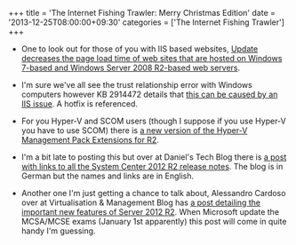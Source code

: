 +++
title = 'The Internet Fishing Trawler: Merry Christmas Edition'
date = '2013-12-25T08:00:00+09:30'
categories = ['The Internet Fishing Trawler']
+++

- One to look out for those of you with IIS based websites, [Update
  decreases the page load time of web sites that are hosted on Windows
  7-based and Windows Server 2008 R2-based web
  servers](https://support.microsoft.com/kb/2684600).

- I'm sure we've all see the trust relationship error with Windows
  computers however KB 2914472 details that [this can be caused by an IIS
  issue](https://support.microsoft.com/kb/2914472). A hotfix is referenced.

- For you Hyper-V and SCOM users (though I suppose if you use Hyper-V you
  have to use SCOM) there is [a new version of the Hyper-V Management
  Pack Extensions for R2](http://blogs.technet.com/b/askcore/archive/2013/12/10/hyper-v-management-pack-extensions-2012-2012r2-available.aspx).

- I'm a bit late to posting this but over at Daniel's Tech Blog there is
  [a post with links to all the System Center 2012 R2 release
  notes](http://www.danielstechblog.de/system-center-2012-r2-release-notes/).
  The blog is in German but the names and links are in English.

- Another one I'm just getting a chance to talk about, Alessandro Cardoso
  over at Virtualisation & Management Blog has [a post detailing the
  important new features of Server 2012
  R2](http://cloudtidings.com/2013/10/19/windows-server-2012-r2-key-capabilities/).
  When Microsoft update the MCSA/MCSE exams (January 1st apparently) this
  post will come in quite handy I'm guessing.
